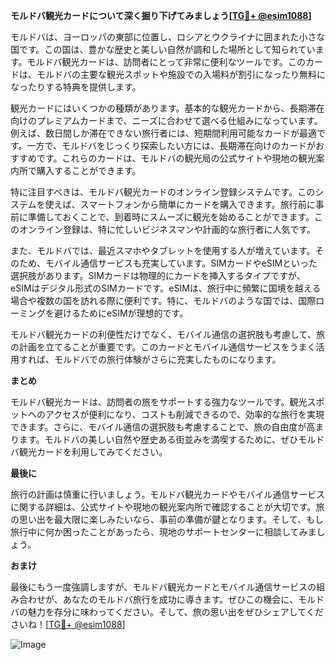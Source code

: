 **モルドバ観光カードについて深く掘り下げてみましょう[[TG💪+ @esim1088](https://t.me/s/esim1088)]**

モルドバは、ヨーロッパの東部に位置し、ロシアとウクライナに囲まれた小さな国です。この国は、豊かな歴史と美しい自然が調和した場所として知られています。モルドバ観光カードは、訪問者にとって非常に便利なツールです。このカードは、モルドバの主要な観光スポットや施設での入場料が割引になったり無料になったりする特典を提供します。

観光カードにはいくつかの種類があります。基本的な観光カードから、長期滞在向けのプレミアムカードまで、ニーズに合わせて選べる仕組みになっています。例えば、数日間しか滞在できない旅行者には、短期間利用可能なカードが最適です。一方で、モルドバをじっくり探索したい方には、長期滞在向けのカードがおすすめです。これらのカードは、モルドバの観光局の公式サイトや現地の観光案内所で購入することができます。

特に注目すべきは、モルドバ観光カードのオンライン登録システムです。このシステムを使えば、スマートフォンから簡単にカードを購入できます。旅行前に事前に準備しておくことで、到着時にスムーズに観光を始めることができます。このオンライン登録は、特に忙しいビジネスマンや計画的な旅行者に人気です。

また、モルドバでは、最近スマホやタブレットを使用する人が増えています。そのため、モバイル通信サービスも充実しています。SIMカードやeSIMといった選択肢があります。SIMカードは物理的にカードを挿入するタイプですが、eSIMはデジタル形式のSIMカードです。eSIMは、旅行中に頻繁に国境を越える場合や複数の国を訪れる際に便利です。特に、モルドバのような国では、国際ローミングを避けるためにeSIMが理想的です。

モルドバ観光カードの利便性だけでなく、モバイル通信の選択肢も考慮して、旅の計画を立てることが重要です。このカードとモバイル通信サービスをうまく活用すれば、モルドバでの旅行体験がさらに充実したものになります。

**まとめ**

モルドバ観光カードは、訪問者の旅をサポートする強力なツールです。観光スポットへのアクセスが便利になり、コストも削減できるので、効率的な旅行を実現できます。さらに、モバイル通信の選択肢も考慮することで、旅の自由度が高まります。モルドバの美しい自然や歴史ある街並みを満喫するために、ぜひモルドバ観光カードを利用してみてください。

**最後に**

旅行の計画は慎重に行いましょう。モルドバ観光カードやモバイル通信サービスに関する詳細は、公式サイトや現地の観光案内所で確認することが大切です。旅の思い出を最大限に楽しみたいなら、事前の準備が鍵となります。そして、もし旅行中に何か困ったことがあったら、現地のサポートセンターに相談してみましょう。

**おまけ**

最後にもう一度強調しますが、モルドバ観光カードとモバイル通信サービスの組み合わせが、あなたのモルドバ旅行を成功に導きます。ぜひこの機会に、モルドバの魅力を存分に味わってください。そして、旅の思い出をぜひシェアしてくださいね！[[TG💪+ @esim1088](https://t.me/s/esim1088)]

![Image](https://i.postimg.cc/Y0z9fWf4/image.png)
